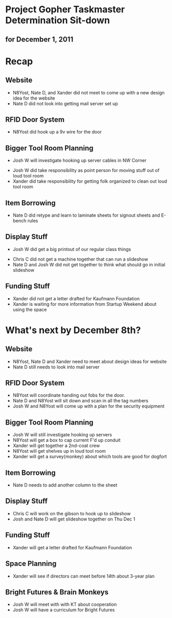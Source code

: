 Project Gopher Taskmaster Determination Sit-down
================================================
for December 1, 2011
--------------------

Recap
=====

Website
-------
- N8Yost, Nate D, and Xander did not meet to come up with a new design
  idea for the website
- Nate D did not look into getting mail server set up

RFID Door System
----------------
+ N8Yost did hook up a 9v wire for the door

Bigger Tool Room Planning
-------------------------
- Josh W will investigate hooking up server cables in NW Corner
+ Josh W did take responsibility as point person for moving stuff out
  of loud tool room
+ Xander did take responsibility for getting folk organized to clean
  out loud tool room

Item Borrowing
--------------
+ Nate D did retype and learn to laminate sheets for signout sheets
  and E-bench rules

Display Stuff
-------------
+ Josh W did get a big printout of our regular class things
- Chris C did not get a machine together that can run a slideshow
- Nate D and Josh W did not get together to think what should go in
  initial slideshow

Funding Stuff
--------------
- Xander did not get a letter drafted for Kaufmann Foundation
- Xander is waiting for more information from Startup Weekend about
  using the space

What's next by December 8th?
============================

Website
-------
- N8Yost, Nate D and Xander need to meet about design ideas for
website
- Nate D still needs to look into mail server

RFID Door System
----------------
- N8Yost will coordinate handing out fobs for the door.
- Nate D and N8Yost will sit down and scan in all the tag numbers
- Josh W and N8Yost will come up with a plan for the security equipment

Bigger Tool Room Planning
-------------------------
- Josh W will still investigate hooking up servers
- N8Yost will get a box to cap current F'd up conduit
- Xander will get together a 2nd-coat crew
- N8Yost will get shelves up in loud tool room
- Xander will get a survey(monkey) about which tools are good for dogfort

Item Borrowing
--------------
- Nate D needs to add another column to the sheet

Display Stuff
-------------
- Chris C will work on the gibson to hook up to slideshow
- Josh and Nate D will get slideshow together on Thu Dec 1

Funding Stuff
--------------
- Xander will get a letter drafted for Kaufmann Foundation

Space Planning
--------------
- Xander will see if directors can meet before 14th about 3-year plan

Bright Futures & Brain Monkeys
------------------------------
- Josh W will meet with with KT about cooperation
- Josh W will have a curriculum for Bright Futures
